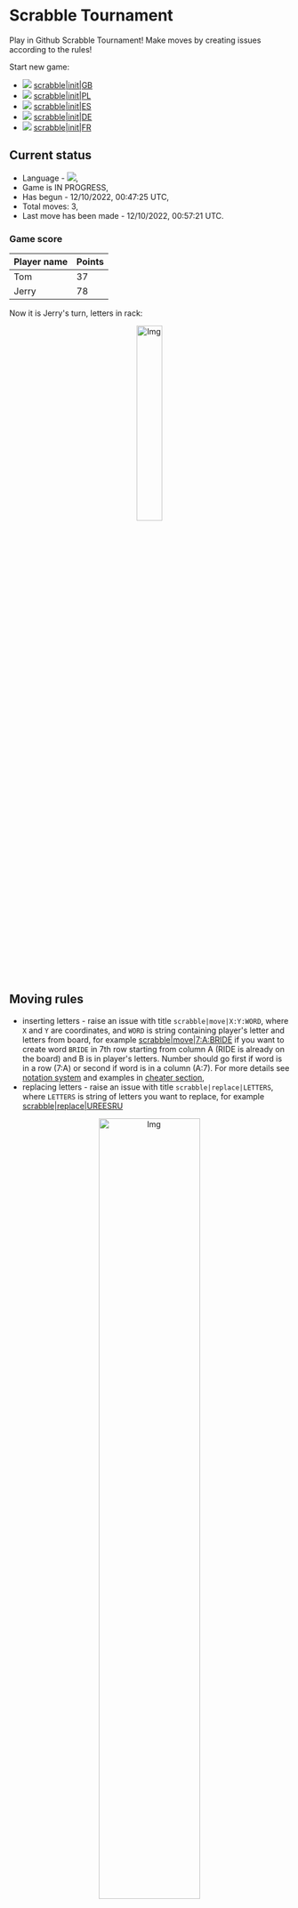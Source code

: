 
# Scrabble Tournament
Play in Github Scrabble Tournament! Make moves by creating issues according to the rules!
 
Start new game:

 - ![](https://raw.githubusercontent.com/radosz99/radosz99/main/flags/GB.png)  [scrabble&#124;init&#124;GB](https://github.com/radosz99/radosz99/issues/new?title=scrabble%7Cinit%7CGB&body=Just+push+%27Submit+new+issue%27+or+update+with+your+move.)
 - ![](https://raw.githubusercontent.com/radosz99/radosz99/main/flags/PL.png)  [scrabble&#124;init&#124;PL](https://github.com/radosz99/radosz99/issues/new?title=scrabble%7Cinit%7CPL&body=Just+push+%27Submit+new+issue%27+or+update+with+your+move.)
 - ![](https://raw.githubusercontent.com/radosz99/radosz99/main/flags/ES.png)  [scrabble&#124;init&#124;ES](https://github.com/radosz99/radosz99/issues/new?title=scrabble%7Cinit%7CES&body=Just+push+%27Submit+new+issue%27+or+update+with+your+move.)
 - ![](https://raw.githubusercontent.com/radosz99/radosz99/main/flags/DE.png)  [scrabble&#124;init&#124;DE](https://github.com/radosz99/radosz99/issues/new?title=scrabble%7Cinit%7CDE&body=Just+push+%27Submit+new+issue%27+or+update+with+your+move.)
 - ![](https://raw.githubusercontent.com/radosz99/radosz99/main/flags/FR.png)  [scrabble&#124;init&#124;FR](https://github.com/radosz99/radosz99/issues/new?title=scrabble%7Cinit%7CFR&body=Just+push+%27Submit+new+issue%27+or+update+with+your+move.)

## Current status
 - Language - ![](https://raw.githubusercontent.com/radosz99/radosz99/main/flags/ES.png),
 - Game is IN PROGRESS,
 - Has begun - 12/10/2022, 00:47:25 UTC,
 - Total moves: 3,
 - Last move has been made - 12/10/2022, 00:57:21 UTC.
    
### Game score
| Player name | Points |
 | - | - |  
| Tom | 37
| Jerry | 78

Now it is Jerry's turn, letters in rack:
<p align="center">
    <img src="https://raw.githubusercontent.com/radosz99/radosz99/main/rack.png" width=30% alt="Img"/>
</p>

## Moving rules
 - inserting letters - raise an issue with title `scrabble|move|X:Y:WORD`, where `X` and `Y` are coordinates, and `WORD` is string containing player's letter and letters from board, for example [scrabble&#124;move&#124;7:A:BRIDE](https://github.com/radosz99/radosz99/issues/new?title=scrabble%7Cmove%7C7%3AA%3ABRIDE&body=Just+push+%27Submit+new+issue%27+or+update+with+your+move.) if you want to create word `BRIDE` in 7th row starting from column A (RIDE is already on the board) and B is in player's letters. Number should go first if word is in a row (7:A) or second if word is in a column (A:7). For more details see [notation system](https://en.wikipedia.org/wiki/Scrabble#Notation_system) and examples in [cheater section](#cheater),
 - replacing letters - raise an issue with title `scrabble|replace|LETTERS`, where `LETTERS` is string of letters you want to replace, for example [scrabble&#124;replace&#124;UREESRU](https://github.com/radosz99/radosz99/issues/new?title=scrabble%7Creplace%7CUREESRU&body=Just+push+%27Submit+new+issue%27+or+update+with+your+move..)
<p align="center">
<img src="https://raw.githubusercontent.com/radosz99/radosz99/main/board.png" width=60% alt="Img"/>
</p>
    
## Leaderboard
| Moves | Who | Points |
| - | - | - |
| 3 | [@radosz99](github.com/radosz99)| 115

<a name="cheater"></a>
## Cheater section  
Are you sure? :smiling_imp: :smiling_imp: :smiling_imp:
<details>
  <summary>Spoiler warning!</summary>
  
  | Id | Move | Issue link | Points |
  | - | - | - | - |  
|1| D:7:veres | [scrabble&#124;move&#124;D:7:veres](https://github.com/radosz99/radosz99/issues/new?title=scrabble%7Cmove%7CD%3A7%3Averes&body=Just+push+%27Submit+new+issue%27+or+update+with+your+move.) | 16 
|2| D:7:verse | [scrabble&#124;move&#124;D:7:verse](https://github.com/radosz99/radosz99/issues/new?title=scrabble%7Cmove%7CD%3A7%3Averse&body=Just+push+%27Submit+new+issue%27+or+update+with+your+move.) | 16 
|3| 10:A:resero | [scrabble&#124;move&#124;10:A:resero](https://github.com/radosz99/radosz99/issues/new?title=scrabble%7Cmove%7C10%3AA%3Aresero&body=Just+push+%27Submit+new+issue%27+or+update+with+your+move.) | 12 
|4| 10:A:usureo | [scrabble&#124;move&#124;10:A:usureo](https://github.com/radosz99/radosz99/issues/new?title=scrabble%7Cmove%7C10%3AA%3Ausureo&body=Just+push+%27Submit+new+issue%27+or+update+with+your+move.) | 12 
|5| 9:E:elles | [scrabble&#124;move&#124;9:E:elles](https://github.com/radosz99/radosz99/issues/new?title=scrabble%7Cmove%7C9%3AE%3Aelles&body=Just+push+%27Submit+new+issue%27+or+update+with+your+move.) | 11 
|6| 9:D:selle | [scrabble&#124;move&#124;9:D:selle](https://github.com/radosz99/radosz99/issues/new?title=scrabble%7Cmove%7C9%3AD%3Aselle&body=Just+push+%27Submit+new+issue%27+or+update+with+your+move.) | 11 
|7| 9:E:elle | [scrabble&#124;move&#124;9:E:elle](https://github.com/radosz99/radosz99/issues/new?title=scrabble%7Cmove%7C9%3AE%3Aelle&body=Just+push+%27Submit+new+issue%27+or+update+with+your+move.) | 10 
|8| 10:C:euros | [scrabble&#124;move&#124;10:C:euros](https://github.com/radosz99/radosz99/issues/new?title=scrabble%7Cmove%7C10%3AC%3Aeuros&body=Just+push+%27Submit+new+issue%27+or+update+with+your+move.) | 10 
|9| 10:E:roere | [scrabble&#124;move&#124;10:E:roere](https://github.com/radosz99/radosz99/issues/new?title=scrabble%7Cmove%7C10%3AE%3Aroere&body=Just+push+%27Submit+new+issue%27+or+update+with+your+move.) | 10 
|10| 10:E:rores | [scrabble&#124;move&#124;10:E:rores](https://github.com/radosz99/radosz99/issues/new?title=scrabble%7Cmove%7C10%3AE%3Arores&body=Just+push+%27Submit+new+issue%27+or+update+with+your+move.) | 10 
</details>
    
## Latest moves
<details>
  <summary>Show latest 10 moves</summary>
  
  | Id | Type | Move / Letters to replace | Created words / New letters | Date | Points | Player | Who |
  | - | - | - | - | - | - | - | - |
|2| INSERT | F:5:barullo | ['BARULLO'] | 12/10/2022, 00:57:18 UTC | 37 | Tom | [@radosz99](github.com/radosz99) |
|1| INSERT | 7:D:varonil | ['VARONIL'] | 12/10/2022, 00:56:19 UTC | 78 | Jerry | [@radosz99](github.com/radosz99) |
|0| REPLACE | ['N', 'R', 'T', 'D', 'D', 'H', 'T'] | LONALLBU | 12/10/2022, 00:48:11 UTC | 0 | Tom | [@radosz99](github.com/radosz99) |
</details>
    